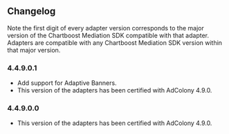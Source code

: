 ## Changelog

Note the first digit of every adapter version corresponds to the major version of the Chartboost Mediation SDK compatible with that adapter. 
Adapters are compatible with any Chartboost Mediation SDK version within that major version.

### 4.4.9.0.1
- Add support for Adaptive Banners.
- This version of the adapters has been certified with AdColony 4.9.0.

### 4.4.9.0.0
- This version of the adapters has been certified with AdColony 4.9.0.
